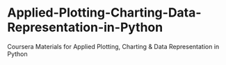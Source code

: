 # Applied-Plotting-Charting-Data-Representation-in-Python
Coursera Materials for Applied Plotting, Charting &amp; Data Representation in Python 
